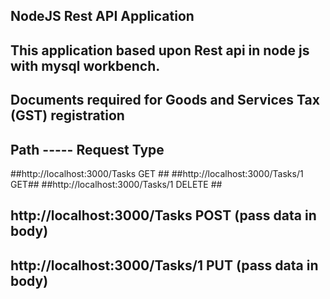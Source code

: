 ## NodeJS Rest API Application ##

## This application based upon Rest api in node js with mysql workbench.

## Documents required for Goods and Services Tax (GST) registration ##

## Path -----	Request Type ##
##http://localhost:3000/Tasks	GET ##
##http://localhost:3000/Tasks/1	GET##
##http://localhost:3000/Tasks/1	DELETE ##
## http://localhost:3000/Tasks	POST (pass data in body) ##
## http://localhost:3000/Tasks/1	PUT (pass data in body) ##

